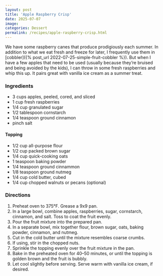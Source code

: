 ```yaml
---
layout: post
title: 'Apple Raspberry Crisp'
date: 2025-07-07
image:
categories: Dessert
permalink: /recipes/apple-raspberry-crisp.html
---
```


We have some raspberry canes that produce prodigiously each summer. In addition to what we eat fresh and freeze for later, I frequently use them in [cobbler]({% post_url 2022-07-25-simple-fruit-cobbler %}). But when I have a few apples that need to be used (usually because they’re bruised and being avoided by the kids), I can throw in some fresh raspberries and whip this up. It pairs great with vanilla ice cream as a summer treat.

### Ingredients

- 3 cups apples, peeled, cored, and sliced
- 1 cup fresh raspberries
- 1/4 cup granulated sugar
- 1/2 tablespoon cornstarch
- 1/4 teaspoon ground cinnamon
- pinch salt

#### Topping

- 1/2 cup all-purpose flour
- 1/2 cup packed brown sugar
- 1/4 cup quick-cooking oats
- 1 teaspoon baking powder
- 1/4 teaspoon ground cinnammon
- 1/8 teaspoon ground nutmeg
- 1/4 cup cold butter, cubed
- 1/4 cup chopped walnuts or pecans (optional)

### Directions

1. Preheat oven to 375°F. Grease a 9x9 pan.
1. In a large bowl, combine apples, raspberries, sugar, cornstarch, cinnamon, and salt. Toss to coat the fruit evenly.
1. Pour the fruit mixture into the prepared pan.
1. In a separate bowl, mix together flour, brown sugar, oats, baking powder, cinnamon, and nutmeg.
1. Cut in the cold butter until the mixture resembles coarse crumbs.
1. If using, stir in the chopped nuts.
1. Sprinkle the topping evenly over the fruit mixture in the pan.
1. Bake in the preheated oven for 40–50 minutes, or until the topping is golden brown and the fruit is bubbly.
1. Let cool slightly before serving. Serve warm with vanilla ice cream, if desired.
